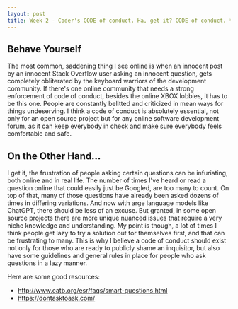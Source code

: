 ```yaml
---
layout: post
title: Week 2 - Coder's CODE of conduct. Ha, get it? CODE of conduct. *sigh*
---
```


<!-- 
    what are your own thoughts on the importance of Code of Conduct for a project? 
    would you be willing to work on a project that does not have a Code of Conduct? 
    do you think there is a realistic way of enforcing rules listed in the Code of Conduct for a given project? 
-->

## Behave Yourself 

The most common, saddening thing I see online is when an innocent post by an innocent Stack Overflow user asking an innocent question, gets completely obliterated by the keyboard warriors of the development community. If there's one online community that needs a strong enforcement of code of conduct, besides the online XBOX lobbies, it has to be this one. People are constantly belitted and criticized in mean ways for things undeserving. I think a code of conduct is absolutely essential, not only for an open source project but for any online software development forum, as it can keep everybody in check and make sure everybody feels comfortable and safe.

## On the Other Hand...

I get it, the frustration of people asking certain questions can be infuriating, both online and in real life. The number of times I've heard or read a question online that could easily just be Googled, are too many to count. On top of that, many of those questions have already been asked dozens of times in differing variations. And now with arge language models like ChatGPT, there should be less of an excuse. But granted, in some open source projects there are more unique nuanced issues that require a very niche knowledge and understanding. My point is though, a lot of times I think people get lazy to try a solution out for themselves first, and that can be frustrating to many. This is why I believe a code of conduct should exist not only for those who are ready to publicly shame an inquisitor, but also have some guidelines and general rules in place for people who ask questions in a lazy manner. 

Here are some good resources:
* http://www.catb.org/esr/faqs/smart-questions.html
* https://dontasktoask.com/